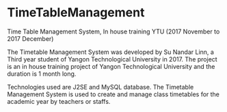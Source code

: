 # TimeTableManagement
Time Table Management System, In house training YTU (2017 November to 2017 December)

The Timetable Management System was developed by Su Nandar Linn, a Third year student of Yangon Technological University in 2017.
The project is an in house training project of Yangon Technological University and the duration is 1 month long.

Technologies used are J2SE and MySQL database.
The Timetable Management System is used to create and manage class timetables for the academic year by teachers or staffs.

